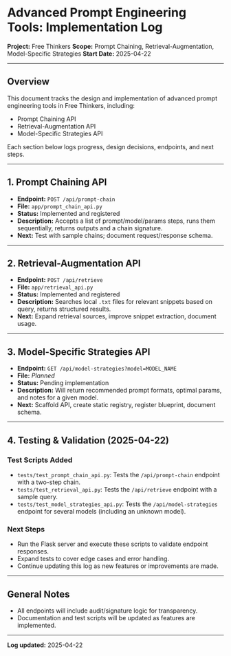 # Advanced Prompt Engineering Tools: Implementation Log

**Project:** Free Thinkers
**Scope:** Prompt Chaining, Retrieval-Augmentation, Model-Specific Strategies
**Start Date:** 2025-04-22

---

## Overview
This document tracks the design and implementation of advanced prompt engineering tools in Free Thinkers, including:
- Prompt Chaining API
- Retrieval-Augmentation API
- Model-Specific Strategies API

Each section below logs progress, design decisions, endpoints, and next steps.

---

## 1. Prompt Chaining API
- **Endpoint:** `POST /api/prompt-chain`
- **File:** `app/prompt_chain_api.py`
- **Status:** Implemented and registered
- **Description:** Accepts a list of prompt/model/params steps, runs them sequentially, returns outputs and a chain signature.
- **Next:** Test with sample chains; document request/response schema.

---

## 2. Retrieval-Augmentation API
- **Endpoint:** `POST /api/retrieve`
- **File:** `app/retrieval_api.py`
- **Status:** Implemented and registered
- **Description:** Searches local `.txt` files for relevant snippets based on query, returns structured results.
- **Next:** Expand retrieval sources, improve snippet extraction, document usage.

---

## 3. Model-Specific Strategies API
- **Endpoint:** `GET /api/model-strategies?model=MODEL_NAME`
- **File:** _Planned_
- **Status:** Pending implementation
- **Description:** Will return recommended prompt formats, optimal params, and notes for a given model.
- **Next:** Scaffold API, create static registry, register blueprint, document schema.

---

## 4. Testing & Validation (2025-04-22)

### Test Scripts Added
- `tests/test_prompt_chain_api.py`: Tests the `/api/prompt-chain` endpoint with a two-step chain.
- `tests/test_retrieval_api.py`: Tests the `/api/retrieve` endpoint with a sample query.
- `tests/test_model_strategies_api.py`: Tests the `/api/model-strategies` endpoint for several models (including an unknown model).

### Next Steps
- Run the Flask server and execute these scripts to validate endpoint responses.
- Expand tests to cover edge cases and error handling.
- Continue updating this log as new features or improvements are made.

---

## General Notes
- All endpoints will include audit/signature logic for transparency.
- Documentation and test scripts will be updated as features are implemented.

---

**Log updated:** 2025-04-22
